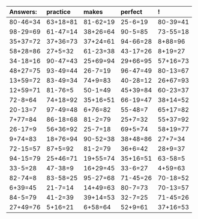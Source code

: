 | Answers: | practice | makes | perfect | ! |
| :--- | :--- | :--- | :--- | :--- |
| 80-46=34 | 63+18=81 | 81-62=19 | 25-6=19 | 80-39=41 | 
| 98-29=69 | 61-47=14 | 38+26=64 | 90-5=85 | 73-55=18 | 
| 35+37=72 | 37+36=73 | 37+24=61 | 94-66=28 | 8+88=96 | 
| 58+28=86 | 27+5=32 | 61-23=38 | 43-17=26 | 8+19=27 | 
| 34-18=16 | 90-47=43 | 25+69=94 | 29+66=95 | 57+16=73 | 
| 48+27=75 | 93-49=44 | 26-7=19 | 96-47=49 | 80-13=67 | 
| 13+59=72 | 83-49=34 | 74+9=83 | 40-28=12 | 26+67=93 | 
| 12+59=71 | 81-76=5 | 50-1=49 | 45+39=84 | 60-23=37 | 
| 72-8=64 | 74+18=92 | 35+16=51 | 66-19=47 | 38+14=52 | 
| 20-13=7 | 97-49=48 | 6+76=82 | 55-48=7 | 65+17=82 | 
| 7+77=84 | 86-18=68 | 81-2=79 | 25+7=32 | 55+37=92 | 
| 26-17=9 | 56+36=92 | 25-7=18 | 69+5=74 | 58+19=77 | 
| 9+74=83 | 18+76=94 | 90-52=38 | 38+48=86 | 27+7=34 | 
| 72-15=57 | 87+5=92 | 81-2=79 | 36+6=42 | 28+9=37 | 
| 94-15=79 | 25+46=71 | 19+55=74 | 35+16=51 | 63-58=5 | 
| 33-5=28 | 47-38=9 | 16+29=45 | 33-6=27 | 4+59=63 | 
| 82-74=8 | 83-58=25 | 95-27=68 | 71-45=26 | 70-18=52 | 
| 6+39=45 | 21-7=14 | 14+49=63 | 80-7=73 | 70-13=57 | 
| 84-5=79 | 41-2=39 | 39+14=53 | 32-7=25 | 71-45=26 | 
| 27+49=76 | 5+16=21 | 6+58=64 | 52+9=61 | 37+16=53 | 
